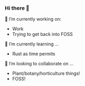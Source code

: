 ### Hi there 👋

🔭 I’m currently working on:

- Work
- Trying to get back into FOSS

🌱 I’m currently learning ...

- Rust as time permits

👯 I’m looking to collaborate on ...

- Plant/botany/horticulture things!
- FOSS!

<!--
**christabor/christabor** is a ✨ _special_ ✨ repository because its `README.md` (this file) appears on your GitHub profile.

Here are some ideas to get you started:

- 🔭 I’m currently working on ...
- 🌱 I’m currently learning ...
- 👯 I’m looking to collaborate on ...
- 🤔 I’m looking for help with ...
- 💬 Ask me about ...
- 📫 How to reach me: ...
- 😄 Pronouns: ...
- ⚡ Fun fact: ...
-->
